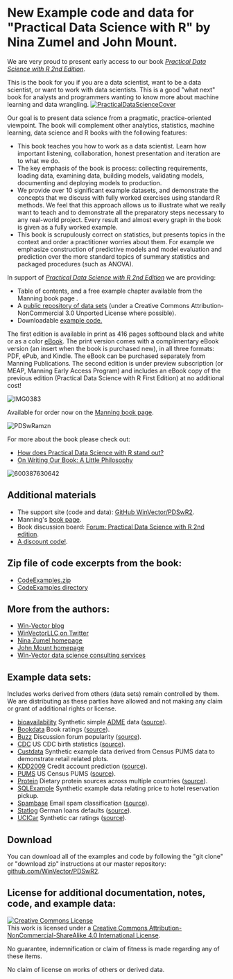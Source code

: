 



# New Example code and data for "Practical Data Science with R" by Nina Zumel and John Mount.


We are very proud to present early access to our book [*Practical Data Science with R 2nd Edition*](https://www.manning.com/books/practical-data-science-with-r-second-edition).

This is the book for you if you are a data scientist, want to be a data
scientist, or want to work with data scientists. This is a good "what
next" book for analysts and programmers wanting to know more about
machine learning and data wrangling.
[![PracticalDataScienceCover](http://www.win-vector.com/blog/wp-content/uploads/2018/08/NewImage-3.png)](https://www.manning.com/books/practical-data-science-with-r-second-edition)


Our goal is to present data science from a pragmatic, practice-oriented
viewpoint. The book will complement other analytics, statistics, machine
learning, data science and R books with the following features:

-   This book teaches you how to work as a data scientist. Learn how
    important listening, collaboration, honest presentation and
    iteration are to what we do.
-   The key emphasis of the book is process: collecting requirements,
    loading data, examining data, building models, validating models,
    documenting and deploying models to production.
-   We provide over 10 significant example datasets, and demonstrate the
    concepts that we discuss with fully worked exercises using standard
    R methods. We feel that this approach allows us to illustrate what
    we really want to teach and to demonstrate all the preparatory steps
    necessary to any real-world project. Every result and almost every
    graph in the book is given as a fully worked example.
-   This book is scrupulously correct on statistics, but presents topics
    in the context and order a practitioner worries about them. For
    example we emphasize construction of predictive models and model
    evaluation and prediction over the more standard topics of summary
    statistics and packaged procedures (such as ANOVA).

In support of [*Practical Data Science with R 2nd Edition*](https://www.manning.com/books/practical-data-science-with-r-second-edition)
we are providing:

-   Table of contents, and a free example chapter available from the
    Manning book page
    [](https://www.manning.com/books/practical-data-science-with-r-second-edition).
-   A [public repository of data
    sets](https://github.com/WinVector/PDSwR2) (under a Creative Commons
    Attribution-NonCommercial 3.0 Unported License where possible).
-   Downloadable [example code.](https://github.com/WinVector/PDSwR2/tree/master/CodeExamples)

The first edition is available in print as 416 pages softbound black and
white or as a color
[eBook](http://www.win-vector.com/blog/2014/12/is-there-a-kindle-edition-of-practical-data-science-with-r/).
The print version comes with a complimentary eBook version (an insert
when the book is purchased new), in all three formats: PDF, ePub, and
Kindle. The eBook can be purchased separately from Manning Publications.
The second edition is under preview subscription (or MEAP, Manning Early
Access Program) and includes an eBook copy of the previous edition
(Practical Data Science with R First Edition) at no additional cost!

![IMG0383](http://www.win-vector.com/blog/wp-content/uploads/2014/10/IMG_0383.jpg "IMG_0383.jpg")

Available for order now on the [Manning book page](https://www.manning.com/books/practical-data-science-with-r-second-edition).

![PDSwRamzn](http://www.win-vector.com/blog/wp-content/uploads/2014/10/PDSwRamzn.png "PDSwRamzn.png")

For more about the book please check out:

-   [How does Practical Data Science with R stand out?](http://www.win-vector.com/blog/2014/06/how-does-practical-data-science-with-r-stand-out/)
-   [On Writing Our Book: A Little Philosophy](http://www.win-vector.com/blog/2013/05/on-writing-our-book-a-little-philosophy/)

![600387630642](http://www.win-vector.com/blog/wp-content/uploads/2014/10/600_387630642.jpeg)



## Additional materials

 * The support site (code and data): [GitHub WinVector/PDSwR2](https://github.com/WinVector/PDSwR2).
 * Manning's [book page](https://www.manning.com/books/practical-data-science-with-r-second-edition).
 * Book discussion board: [Forum: Practical Data Science with R 2nd edition](https://forums.manning.com/forums/practical-data-science-with-r-second-edition).
 * [A discount code!](https://freecontent.manning.com/slideshare-a-practice-oriented-approach-to-data-science/).

## Zip file of code excerpts from the book:

 * [CodeExamples.zip](CodeExamples.zip)
 * [CodeExamples directory](CodeExamples)


## More from the authors:

 * [Win-Vector blog](http://www.win-vector.com/blog/)
 * [WinVectorLLC on Twitter](https://twitter.com/WinVectorLLC)
 * [Nina Zumel homepage](http://ninazumel.com/)
 * [John Mount homepage](http://johnmount.com/)
 * [Win-Vector data science consulting services](http://www.win-vector.com/index.html)

## Example data sets:

Includes works derived from others (data sets) remain controlled by them.  We are distributing as these parties have allowed and not making any claim or grant of additional rights or license.

 * [bioavailability](bioavailability) Synthetic simple [ADME](http://en.wikipedia.org/wiki/ADME) data ([source](http://www.cyprotex.com/admepk/in-vitro-permeability/caco-2-permeability/)).
 * [Bookdata](Bookdata) Book ratings ([source](http://www.informatik.uni-freiburg.de/~cziegler/BX/)).
 * [Buzz](Buzz) Discussion forum popularity ([source](http://ama.liglab.fr/datasets/buzz/)).
 * [CDC](CDC) US CDC birth statistics ([source](http://www.cdc.gov/nchs/data_access/Vitalstatsonline.htm)).
 * [Custdata](Custdata) Synthetic example data derived from Census PUMS data to demonstrate retail related plots.
 * [KDD2009](KDD2009) Credit account prediction ([source](http://www.sigkdd.org/kdd-cup-2009-customer-relationship-prediction)).
 * [PUMS](PUMS) US Census PUMS ([source](http://www.census.gov/acs/www/data_documentation/pums_data/)).
 * [Protein](Protein) Dietary protein sources across multiple countries ([source](http://lib.stat.cmu.edu/DASL/Datafiles/Protein.html)).
 * [SQLExample](SQLExample) Synthetic example data relating price to hotel reservation pickup.
 * [Spambase](Spambase) Email spam classification ([source](http://archive.ics.uci.edu/ml/datasets/Spambase)).
 * [Statlog](Statlog) German loans defaults ([source](http://archive.ics.uci.edu/ml/machine-learning-databases/statlog/german/)).
 * [UCICar](UCICar) Synthetic car ratings ([source](http://archive.ics.uci.edu/ml/machine-learning-databases/car/)).


## Download

You can download all of the examples and code by following the "git clone" or "download zip" instructions at our master repository: [github.com/WinVector/PDSwR2](https://github.com/WinVector/PDSwR2).

## License for additional documentation, notes, code, and example data: 

<a rel="license" href="http://creativecommons.org/licenses/by-nc-sa/4.0/"><img alt="Creative Commons License" style="border-width:0" src="http://i.creativecommons.org/l/by-nc-sa/4.0/88x31.png" /></a><br />This work is licensed under a <a rel="license" href="http://creativecommons.org/licenses/by-nc-sa/4.0/">Creative Commons Attribution-NonCommercial-ShareAlike 4.0 International License</a>.

No guarantee, indemnification or claim of fitness is made regarding any of these items.

No claim of license on works of others or derived data.


